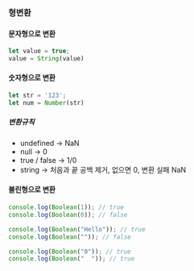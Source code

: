 ### 형변환

#### 문자형으로 변환

```javascript
let value = true;
value = String(value)
```



#### 숫자형으로 변환

```javascript
let str = '123';
let num = Number(str)
```



##### 변환규칙

- undefined -> NaN
- null -> 0
- true / false -> 1/0
- string -> 처음과 끝 공백 제거, 없으면 0, 변환 실패 NaN



#### 불린형으로 변환

```javascript
console.log(Boolean(1)); // true
console.log(Boolean(0)); // false

console.log(Boolean("Hello")); // true
console.log(Boolean("")); // false

console.log(Boolean("0")); // true
console.log(Boolean("  ")); // true
```

